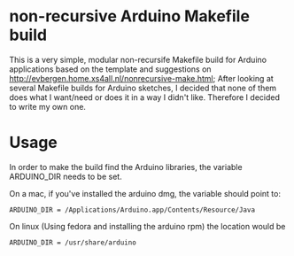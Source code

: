 non-recursive Arduino Makefile build
====

This is a very simple, modular non-recursife Makefile build for Arduino applications based on the template and suggestions on http://evbergen.home.xs4all.nl/nonrecursive-make.html;
After looking at several Makefile builds for Arduino sketches, I decided that none of them does what I want/need or does it in a way I didn't like. Therefore I decided to write my own one.

Usage
===

In order to make the build find the Arduino libraries, the variable ARDUINO_DIR needs to be set.

On a mac, if you've installed the arduino dmg, the variable should point to:

	ARDUINO_DIR	= /Applications/Arduino.app/Contents/Resource/Java

On linux (Using fedora and installing the arduino rpm) the location would be
	
	ARDUINO_DIR	= /usr/share/arduino
